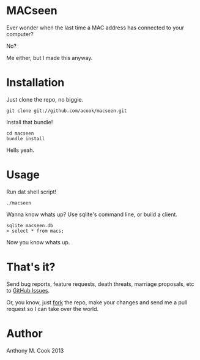 MACseen
=======

Ever wonder when the last time a MAC address has connected to your computer?

No?

Me either, but I made this anyway.

Installation
============

Just clone the repo, no biggie.

```shell
git clone git://github.com/acook/macseen.git
```

Install that bundle!

```shell
cd macseen
bundle install
```

Hells yeah.

Usage
=====

Run dat shell script!

```shell
./macseen
```

Wanna know whats up? Use sqlite's command line, or build a client.

```shell
sqlite macseen.db
> select * from macs;
```

Now you know whats up.

That's it?
==========

Send bug reports, feature requests, death threats, marriage proposals, etc to [GitHub Issues](https://github.com/acook/macseen/issues).

Or, you know, just [fork](https://github.com/acook/macseen/fork_select) the repo, make your changes and send me a pull request so I can take over the world.

Author
======

Anthony M. Cook 2013
